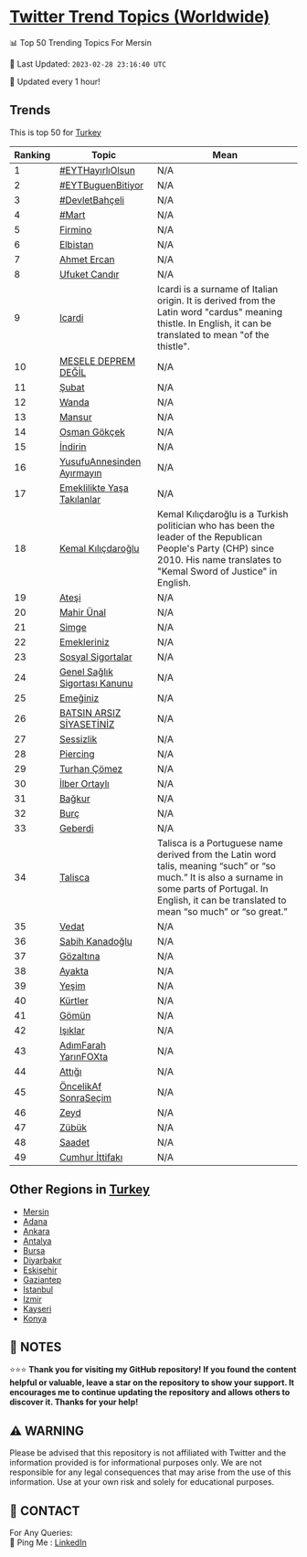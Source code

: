[Twitter Trend Topics (Worldwide)](https://github.com/ErcinDedeoglu/Twitter-Trend-Topics)
==========


📊 Top 50 Trending Topics For Mersin

📆 Last Updated: `2023-02-28 23:16:40 UTC`

🔧 Updated every 1 hour!


## Trends

This is top 50 for [Turkey](</Turkey>)

| Ranking | Topic | Mean |
| ------- | ------------ | ------------ |
| 1 | [#EYTHayırlıOlsun](http://twitter.com/search?q=%23EYTHay%c4%b1rl%c4%b1Olsun) | N/A |
| 2 | [#EYTBuguenBitiyor](http://twitter.com/search?q=%23EYTBuguenBitiyor) | N/A |
| 3 | [#DevletBahçeli](http://twitter.com/search?q=%23DevletBah%c3%a7eli) | N/A |
| 4 | [#Mart](http://twitter.com/search?q=%23Mart) | N/A |
| 5 | [Firmino](http://twitter.com/search?q=Firmino) | N/A |
| 6 | [Elbistan](http://twitter.com/search?q=Elbistan) | N/A |
| 7 | [Ahmet Ercan](http://twitter.com/search?q=Ahmet+Ercan) | N/A |
| 8 | [Ufuket Candır](http://twitter.com/search?q=Ufuket+Cand%c4%b1r) | N/A |
| 9 | [Icardi](http://twitter.com/search?q=Icardi) | Icardi is a surname of Italian origin. It is derived from the Latin word "cardus" meaning thistle. In English, it can be translated to mean "of the thistle". |
| 10 | [MESELE DEPREM DEĞİL](http://twitter.com/search?q=MESELE+DEPREM+DE%c4%9e%c4%b0L) | N/A |
| 11 | [Şubat](http://twitter.com/search?q=%c5%9eubat) | N/A |
| 12 | [Wanda](http://twitter.com/search?q=Wanda) | N/A |
| 13 | [Mansur](http://twitter.com/search?q=Mansur) | N/A |
| 14 | [Osman Gökçek](http://twitter.com/search?q=Osman+G%c3%b6k%c3%a7ek) | N/A |
| 15 | [İndirin](http://twitter.com/search?q=%c4%b0ndirin) | N/A |
| 16 | [YusufuAnnesinden Ayırmayın](http://twitter.com/search?q=YusufuAnnesinden+Ay%c4%b1rmay%c4%b1n) | N/A |
| 17 | [Emeklilikte Yaşa Takılanlar](http://twitter.com/search?q=Emeklilikte+Ya%c5%9fa+Tak%c4%b1lanlar) | N/A |
| 18 | [Kemal Kılıçdaroğlu](http://twitter.com/search?q=Kemal+K%c4%b1l%c4%b1%c3%a7daro%c4%9flu) | Kemal Kılıçdaroğlu is a Turkish politician who has been the leader of the Republican People's Party (CHP) since 2010. His name translates to "Kemal Sword of Justice" in English. |
| 19 | [Ateşi](http://twitter.com/search?q=Ate%c5%9fi) | N/A |
| 20 | [Mahir Ünal](http://twitter.com/search?q=Mahir+%c3%9cnal) | N/A |
| 21 | [Simge](http://twitter.com/search?q=Simge) | N/A |
| 22 | [Emekleriniz](http://twitter.com/search?q=Emekleriniz) | N/A |
| 23 | [Sosyal Sigortalar](http://twitter.com/search?q=Sosyal+Sigortalar) | N/A |
| 24 | [Genel Sağlık Sigortası Kanunu](http://twitter.com/search?q=Genel+Sa%c4%9fl%c4%b1k+Sigortas%c4%b1+Kanunu) | N/A |
| 25 | [Emeğiniz](http://twitter.com/search?q=Eme%c4%9finiz) | N/A |
| 26 | [BATSIN ARSIZ SİYASETİNİZ](http://twitter.com/search?q=BATSIN+ARSIZ+S%c4%b0YASET%c4%b0N%c4%b0Z) | N/A |
| 27 | [Sessizlik](http://twitter.com/search?q=Sessizlik) | N/A |
| 28 | [Piercing](http://twitter.com/search?q=Piercing) | N/A |
| 29 | [Turhan Çömez](http://twitter.com/search?q=Turhan+%c3%87%c3%b6mez) | N/A |
| 30 | [İlber Ortaylı](http://twitter.com/search?q=%c4%b0lber+Ortayl%c4%b1) | N/A |
| 31 | [Bağkur](http://twitter.com/search?q=Ba%c4%9fkur) | N/A |
| 32 | [Burç](http://twitter.com/search?q=Bur%c3%a7) | N/A |
| 33 | [Geberdi](http://twitter.com/search?q=Geberdi) | N/A |
| 34 | [Talisca](http://twitter.com/search?q=Talisca) | Talisca is a Portuguese name derived from the Latin word talis, meaning “such” or “so much.” It is also a surname in some parts of Portugal. In English, it can be translated to mean “so much” or “so great.” |
| 35 | [Vedat](http://twitter.com/search?q=Vedat) | N/A |
| 36 | [Sabih Kanadoğlu](http://twitter.com/search?q=Sabih+Kanado%c4%9flu) | N/A |
| 37 | [Gözaltına](http://twitter.com/search?q=G%c3%b6zalt%c4%b1na) | N/A |
| 38 | [Ayakta](http://twitter.com/search?q=Ayakta) | N/A |
| 39 | [Yeşim](http://twitter.com/search?q=Ye%c5%9fim) | N/A |
| 40 | [Kürtler](http://twitter.com/search?q=K%c3%bcrtler) | N/A |
| 41 | [Gömün](http://twitter.com/search?q=G%c3%b6m%c3%bcn) | N/A |
| 42 | [Işıklar](http://twitter.com/search?q=I%c5%9f%c4%b1klar) | N/A |
| 43 | [AdımFarah YarınFOXta](http://twitter.com/search?q=Ad%c4%b1mFarah+Yar%c4%b1nFOXta) | N/A |
| 44 | [Attığı](http://twitter.com/search?q=Att%c4%b1%c4%9f%c4%b1) | N/A |
| 45 | [ÖncelikAf SonraSeçim](http://twitter.com/search?q=%c3%96ncelikAf+SonraSe%c3%a7im) | N/A |
| 46 | [Zeyd](http://twitter.com/search?q=Zeyd) | N/A |
| 47 | [Zübük](http://twitter.com/search?q=Z%c3%bcb%c3%bck) | N/A |
| 48 | [Saadet](http://twitter.com/search?q=Saadet) | N/A |
| 49 | [Cumhur İttifakı](http://twitter.com/search?q=Cumhur+%c4%b0ttifak%c4%b1) | N/A |



## Other Regions in [Turkey](</Turkey>)

* [Mersin](</Turkey/Mersin.md>)
* [Adana](</Turkey/Adana.md>)
* [Ankara](</Turkey/Ankara.md>)
* [Antalya](</Turkey/Antalya.md>)
* [Bursa](</Turkey/Bursa.md>)
* [Diyarbakır](</Turkey/Diyarbakır.md>)
* [Eskişehir](</Turkey/Eskişehir.md>)
* [Gaziantep](</Turkey/Gaziantep.md>)
* [Istanbul](</Turkey/Istanbul.md>)
* [Izmir](</Turkey/Izmir.md>)
* [Kayseri](</Turkey/Kayseri.md>)
* [Konya](</Turkey/Konya.md>)



## 📝 NOTES

⭐⭐⭐ **Thank you for visiting my GitHub repository! If you found the content helpful or valuable, leave a star on the repository to show your support. It encourages me to continue updating the repository and allows others to discover it. Thanks for your help!**


## ⚠️ WARNING

Please be advised that this repository is not affiliated with Twitter and the information provided is for informational purposes only. We are not responsible for any legal consequences that may arise from the use of this information. Use at your own risk and solely for educational purposes.


## 📨 CONTACT

 For Any Queries:  
            🏓 Ping Me : [LinkedIn](https://www.linkedin.com/in/ercindedeoglu/)
